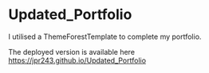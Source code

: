 # Updated_Portfolio

I utilised a ThemeForestTemplate to complete my portfolio.

The deployed version is available here https://jpr243.github.io/Updated_Portfolio

